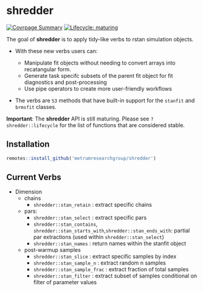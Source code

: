 # shredder

<!-- badges: start -->
[![Covrpage
Summary](https://img.shields.io/badge/covrpage-Last_Build_2019_11_18-brightgreen.svg)](http://tinyurl.com/y3zvyrpx)
[![Lifecycle: maturing](https://img.shields.io/badge/lifecycle-maturing-blue.svg)](https://www.tidyverse.org/lifecycle/#maturing)
<!-- badges: end -->

The goal of __shredder__ is to apply tidy-like verbs to rstan simulation objects. 

  - With these new verbs users can: 
    - Manipulate fit objects without needing to convert arrays into recatangular form.
    - Generate task specifc subsets of the parent fit object for fit diagnostics and post-processing
    - Use pipe operators to create more user-friendly workflows
    
  - The verbs are `S3` methods that have built-in support for the `stanfit` and `brmsfit` classes.

__Important__: The __shredder__ API is still maturing. Please see `?shredder::lifecycle` for the list of functions that are considered stable.

## Installation

``` r
remotes::install_github('metrumresearchgroup/shredder')
```

## Current Verbs

  - Dimension
      - chains
          - `shredder::stan_retain` : extract specific chains
      - pars:
          - `shredder::stan_select` : extract specific pars
          - `shredder::stan_contains`, `shredder::stan_starts_with`,`shredder::stan_ends_with`:
            partial par extractions (used within `shredder::stan_select`)
          - `shredder::stan_names` : return names within the stanfit object
      - post-warmup samples
          - `shredder::stan_slice` : extract specific samples by index
          - `shredder::stan_sample_n` : extract random n samples
          - `shredder::stan_sample_frac` : extract fraction of total samples
          - `shredder::stan_filter` : extract subset of samples conditional on
            filter of parameter values
